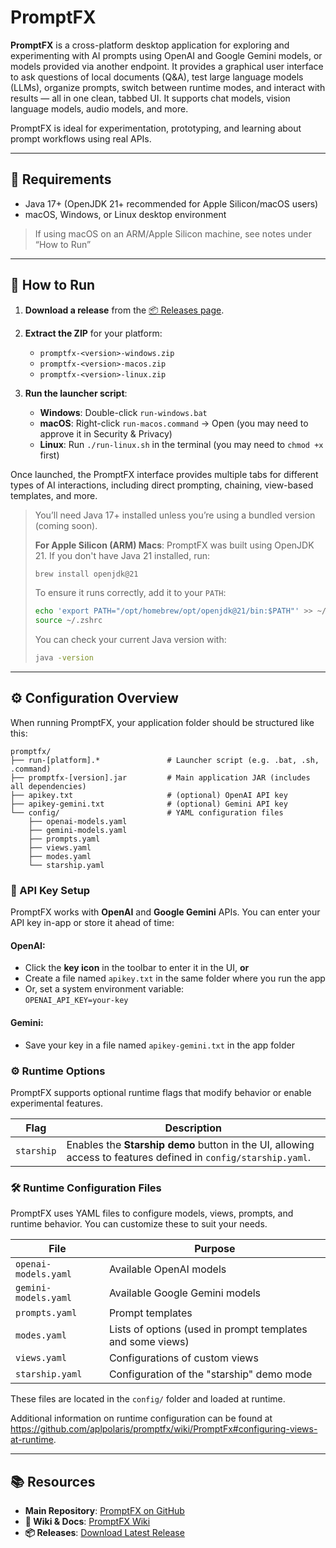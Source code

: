 # PromptFX

**PromptFX** is a cross-platform desktop application for exploring and experimenting with AI prompts
using OpenAI and Google Gemini models, or models provided via another endpoint.
It provides a graphical user interface to ask questions of local documents (Q&A),
test large language models (LLMs), organize prompts, switch between runtime modes, 
and interact with results — all in one clean, tabbed UI. It supports chat models, vision language models,
audio models, and more.

PromptFX is ideal for experimentation, prototyping, and learning about prompt workflows using real APIs.

---

## 🧰 Requirements

- Java 17+ (OpenJDK 21+ recommended for Apple Silicon/macOS users)
- macOS, Windows, or Linux desktop environment

> If using macOS on an ARM/Apple Silicon machine, see notes under “How to Run”

---

## 🚀 How to Run

1. **Download a release** from the [📦 Releases page](https://github.com/aplpolaris/promptfx/releases).
2. **Extract the ZIP** for your platform:
    - `promptfx-<version>-windows.zip`
    - `promptfx-<version>-macos.zip`
    - `promptfx-<version>-linux.zip`

3. **Run the launcher script**:
    - **Windows**: Double-click `run-windows.bat`
    - **macOS**: Right-click `run-macos.command` → Open (you may need to approve it in Security & Privacy)
    - **Linux**: Run `./run-linux.sh` in the terminal (you may need to `chmod +x` first)

Once launched, the PromptFX interface provides multiple tabs for different types of AI interactions, including direct prompting, chaining, view-based templates, and more.

> You’ll need Java 17+ installed unless you’re using a bundled version (coming soon).
> 
> **For Apple Silicon (ARM) Macs**: PromptFX was built using OpenJDK 21. If you don't have Java 21 installed, run:
> ```bash
> brew install openjdk@21
> ```
> To ensure it runs correctly, add it to your `PATH`:
> ```bash
> echo 'export PATH="/opt/homebrew/opt/openjdk@21/bin:$PATH"' >> ~/.zshrc
> source ~/.zshrc
> ```
> You can check your current Java version with:
> ```bash
> java -version
> ```

---

## ⚙️ Configuration Overview

When running PromptFX, your application folder should be structured like this:
```
promptfx/
├── run-[platform].*               # Launcher script (e.g. .bat, .sh, .command)
├── promptfx-[version].jar         # Main application JAR (includes all dependencies)
├── apikey.txt                     # (optional) OpenAI API key
├── apikey-gemini.txt              # (optional) Gemini API key
└── config/                        # YAML configuration files
    ├── openai-models.yaml
    ├── gemini-models.yaml
    ├── prompts.yaml
    ├── views.yaml
    ├── modes.yaml
    └── starship.yaml
```

### 🔐 API Key Setup

PromptFX works with **OpenAI** and **Google Gemini** APIs. You can enter your API key in-app or store it ahead of time:

#### OpenAI:
- Click the **key icon** in the toolbar to enter it in the UI, **or**
- Create a file named `apikey.txt` in the same folder where you run the app
- Or, set a system environment variable:  
  `OPENAI_API_KEY=your-key`

#### Gemini:
- Save your key in a file named `apikey-gemini.txt` in the app folder

### ⚙️ Runtime Options

PromptFX supports optional runtime flags that modify behavior or enable experimental features.

| Flag         | Description                                                                 |
|--------------|-----------------------------------------------------------------------------|
| `starship` | Enables the **Starship demo** button in the UI, allowing access to features defined in `config/starship.yaml`. |

### 🛠️ Runtime Configuration Files

PromptFX uses YAML files to configure models, views, prompts, and runtime behavior. You can customize these to suit your needs.

| File | Purpose                                                    |
|------|------------------------------------------------------------|
| `openai-models.yaml` | Available OpenAI models                                    |
| `gemini-models.yaml` | Available Google Gemini models                             |
| `prompts.yaml` | Prompt templates                                           |
| `modes.yaml` | Lists of options (used in prompt templates and some views) |
| `views.yaml` | Configurations of custom views                             |
| `starship.yaml` | Configuration of the "starship" demo mode                  |

These files are located in the `config/` folder and loaded at runtime.

Additional information on runtime configuration can be found at https://github.com/aplpolaris/promptfx/wiki/PromptFx#configuring-views-at-runtime.

---

## 📚 Resources

- **Main Repository**: [PromptFX on GitHub](https://github.com/aplpolaris/promptfx)
- **📖 Wiki & Docs**: [PromptFX Wiki](https://github.com/aplpolaris/promptfx/wiki)
- **📦 Releases**: [Download Latest Release](https://github.com/aplpolaris/promptfx/releases)
